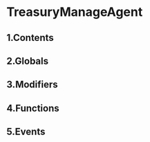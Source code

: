 # TreasuryManageAgent





## 1.Contents
<!-- START doctoc -->
<!-- END doctoc -->

## 2.Globals

## 3.Modifiers

## 4.Functions

## 5.Events
